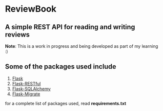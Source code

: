 # ReviewBook
## A simple REST API for reading and writing reviews

**Note**: This is a work in progress and being developed as part of my learning :)

## Some of the packages used include

1. [Flask](https://flask.palletsprojects.com/en/1.1.x/)
2. [Flask-RESTful](https://flask-restful.readthedocs.io/en/latest/)
3. [Flask-SQLAlchemy](https://flask-sqlalchemy.palletsprojects.com/en/2.x/)
4. [Flask-Migrate](https://flask-migrate.readthedocs.io/en/latest/)

for a complete list of packages used, read **requirements.txt**



